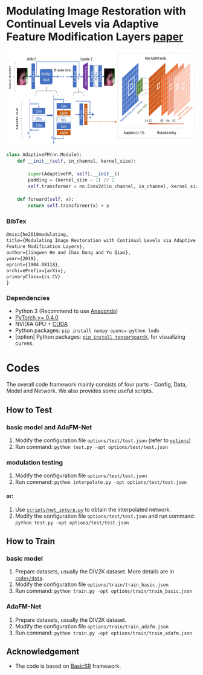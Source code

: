 # Modulating Image Restoration with Continual Levels via Adaptive Feature Modification Layers [paper](https://arxiv.org/abs/1904.08118)

<p align="center">
  <img height="250" src="./figures/framework.PNG">
</p>

```python
class AdaptiveFM(nn.Module):
    def __init__(self, in_channel, kernel_size):

        super(AdaptiveFM, self).__init__()
        padding = (kernel_size - 1) // 2
        self.transformer = nn.Conv2d(in_channel, in_channel, kernel_size, padding=padding, groups=in_channel)

    def forward(self, x):
        return self.transformer(x) + x
```

### BibTex

    @misc{he2019modulating,
    title={Modulating Image Restoration with Continual Levels via Adaptive Feature Modification Layers},
    author={Jingwen He and Chao Dong and Yu Qiao},
    year={2019},
    eprint={1904.08118},
    archivePrefix={arXiv},
    primaryClass={cs.CV}
    }

### Dependencies

- Python 3 (Recommend to use [Anaconda](https://www.anaconda.com/download/#linux))
- [PyTorch >= 0.4.0](https://pytorch.org/)
- NVIDIA GPU + [CUDA](https://developer.nvidia.com/cuda-downloads)
- Python packages: `pip install numpy opencv-python lmdb`
- [option] Python packages: [`pip install tensorboardX`](https://github.com/lanpa/tensorboardX), for visualizing curves.

# Codes
The overall code framework mainly consists of four parts - Config, Data, Model and Network.
We also provides some useful scripts. 

## How to Test

### basic model and AdaFM-Net
1. Modify the configuration file `options/test/test.json` (refer to [`options`](codes/options))
1. Run command: `python test.py -opt options/test/test.json`

### modulation testing
1. Modify the configuration file `options/test/test.json` 
1. Run command: `python interpolate.py -opt options/test/test.json`
#### or:
1. Use [`scripts/net_interp.py`](codes/scripts/net_interp.py) to obtain the interpolated network.
1. Modify the configuration file `options/test/test.json` and run command: `python test.py -opt options/test/test.json`

## How to Train

### basic model
1. Prepare datasets, usually the DIV2K dataset. More details are in [`codes/data`](codes/data). 
1. Modify the configuration file `options/train/train_basic.json`
1. Run command: `python train.py -opt options/train/train_basic.json`

### AdaFM-Net
1. Prepare datasets, usually the DIV2K dataset.
1. Modify the configuration file `options/train/train_adafm.json`
1. Run command: `python train.py -opt options/train/train_adafm.json`


## Acknowledgement

- The code is based on [BasicSR](https://github.com/xinntao/BasicSR) framework.
